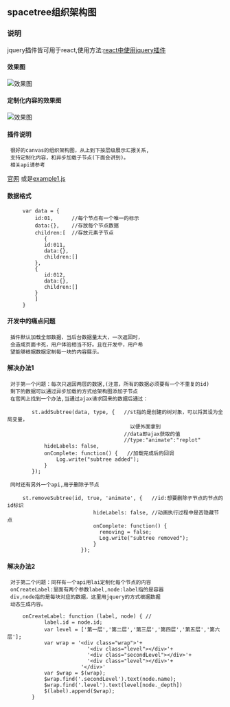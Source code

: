 ## spacetree组织架构图
<!-- 说明 -->
### 说明
jquery插件皆可用于react,使用方法:[react中使用jquery插件](https://github.com/liubin915249126/react-study/blob/master/jquery-in-react.md)

#### 效果图
![效果图](https://github.com/liubin915249126/javascript/blob/master/spacetree/image/index2.png)
#### 定制化内容的效果图
![效果图](https://github.com/liubin915249126/javascript/blob/master/spacetree/image/index.png)
#### 插件说明  
     很好的canvas的组织架构图，从上到下按层级展示汇报关系,
     支持定制化内容，和异步加载子节点(下面会讲到)。
     相关api请参考
[官网](http://philogb.github.io/jit/static/v20/Docs/files/Core/Core-js.html)
或是[example1.js](https://github.com/liubin915249126/javascript/blob/master/spacetree/js/example1.js)
#### 数据格式
```
     var data = {
         id:01,      //每个节点有一个唯一的标示
         data:{},    //存放每个节点数据
         children:[  //存放元素子节点
            {
            id:011,
            data:{},
            children:[]
         },
         {
            id:012,
            data:{},
            children:[]
         }
         ]
     }
```     
#### 开发中的痛点问题
     插件默认加载全部数据，当后台数据量太大，一次返回时，
     会造成页面卡死，用户体验相当不好。且在开发中，用户希
     望能够根据数据定制每一块的内容展示。
#### 解决办法1
     对于第一个问题：每次只返回两层的数据,(注意，所有的数据必须要有一个不重复的id)
     剩下的数据可以通过异步加载的方式给架构图添加子节点
     在官网上找到一个办法,当通过ajax请求回来的数据后通过：     
```
        st.addSubtree(data, type, {   //st指的是创建的树对象，可以将其设为全局变量，
                                        以便外面拿到
                                      //data即ajax获取的值
                                      //type:"animate":"replot"
            hideLabels: false,
            onComplete: function() {   //加载完成后的回调
                Log.write("subtree added");
            }
        });
```
     同时还有另外一个api,用于删除子节点
```
     st.removeSubtree(id, true, 'animate', {   //id:想要删除子节点的节点的id标识
                            hideLabels: false, //动画执行过程中是否隐藏节点
                            onComplete: function() {
                              removing = false;
                              Log.write("subtree removed");
                            }
                        });
```
#### 解决办法2
     对于第二个问题：同样有一个api用lai定制化每个节点的内容
     onCreateLabel:里面有两个参数label,node:label指的是容器
     div,node指的是每块对应的数据，这里用jquery的方式根据数据
     动态生成内容。
```
     onCreateLabel: function (label, node) { //
            label.id = node.id;
            var level = ['第一层','第二层','第三层','第四层','第五层','第六层'];
            var wrap = '<div class="wrap">'+
                          '<div class="level"></div>'+
                          '<div class="secondLevel"></div>'+
                          '<div class="level"></div>'+ 
                        '</div>'
            var $wrap = $(wrap);
            $wrap.find('.secondLevel').text(node.name);
            $wrap.find('.level').text(level[node._depth])            
            $(label).append($wrap);
        } 
```      